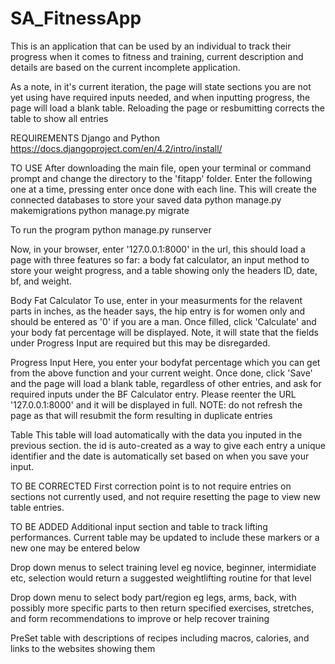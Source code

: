 # SA_FitnessApp
This is an application that can be used by an individual to track their progress when it comes to fitness and training, current description and details are based on the current incomplete application.

As a note, in it's current iteration, the page will state sections you are not yet using have required inputs needed, and when inputting progress, the page will load a blank table. Reloading the page or resbumitting corrects the table to show all entries

REQUIREMENTS
  Django and Python
    https://docs.djangoproject.com/en/4.2/intro/install/

TO USE
  After downloading the main file, open your terminal or command prompt and change the directory to the 'fitapp' folder.
    Enter the following one at a time, pressing enter once done with each line. This will create the connected databases to store your saved data
        python manage.py makemigrations
        python manage.py migrate

  To run the program
    python manage.py runserver

  Now, in your browser, enter '127.0.0.1:8000' in the url, this should load a page with three features so far: a body fat calculator, an input method to store your weight progress, and a table showing only the headers ID, date, bf, and weight.

  Body Fat Calculator
    To use, enter in your measurments for the relavent parts in inches, as the header says, the hip entry is for women only and should be entered as '0' if you are a man.
    Once filled, click 'Calculate' and your body fat percentage will be displayed. Note, it will state that the fields under Progress Input are required but this may be disregarded.
    

  Progress Input
    Here, you enter your bodyfat percentage which you can get from the above function and your current weight. Once done, click 'Save' and the page will load a blank table, regardless of other entries, and ask for required inputs under the BF Calculator entry. Please reenter the URL '127.0.0.1:8000' and it will be displayed in full.
        NOTE: do not refresh the page as that will resubmit the form resulting in duplicate entries

  Table
    This table will load automatically with the data you inputed in the previous section. the id is auto-created as a way to give each entry a unique identifier and the date is automatically set based on when you save your input. 



TO BE CORRECTED
  First correction point is to not require entries on sections not currently used, and not require resetting the page to view new table entries. 

TO BE ADDED
  Additional input section and table to track lifting performances. Current table may be updated to include these markers or a new one may be entered below

  Drop down menus to select training level eg novice, beginner, intermidiate etc, selection would return a suggested weightlifting routine for that level

  Drop down menu to select body part/region eg legs, arms, back, with possibly more specific parts to then return specified exercises, stretches, and form recommendations to improve or help recover training

  PreSet table with descriptions of recipes including macros, calories, and links to the websites showing them
